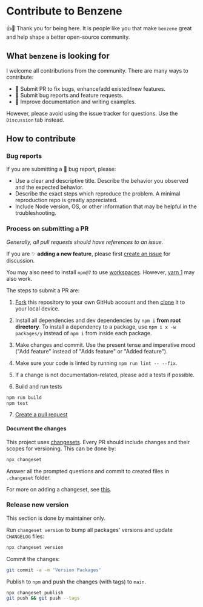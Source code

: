 # Contribute to Benzene

:+1::tada: Thank you for being here. It is people like you that make `benzene` great and help shape a better open-source community.

## What `benzene` is looking for

I welcome all contributions from the community. There are many ways to contribute:

- :art: Submit PR to fix bugs, enhance/add existed/new features.
- :children_crossing: Submit bug reports and feature requests.
- :pencil: Improve documentation and writing examples.

However, please avoid using the issue tracker for questions. Use the `Discussion` tab instead.

## How to contribute

### Bug reports

If you are submitting a :bug: bug report, please:

- Use a clear and descriptive title. Describe the behavior you observed and the expected behavior.
- Describe the exact steps which reproduce the problem. A minimal reproduction repo is greatly appreciated.
- Include Node version, OS, or other information that may be helpful in the troubleshooting.

### Process on submitting a PR

_Generally, all pull requests should have references to an issue._

If you are :sparkles: **adding a new feature**, please first [create an issue](../../issues/new) for discussion.

You may also need to install `npm@7` to use [workspaces](https://docs.npmjs.com/cli/v7/using-npm/workspaces). However, [yarn 1](https://classic.yarnpkg.com/) may also work.

The steps to submit a PR are:

1. [Fork](https://help.github.com/articles/fork-a-repo/) this repository to your own GitHub account and then [clone](https://help.github.com/articles/cloning-a-repository/) it to your local device.

2. Install all dependencies and dev dependencies by `npm i` **from root directory**. To install a dependency to a package, use `npm i x -w packages/y` instead of `npm i` from inside each package.

3. Make changes and commit. Use the present tense and imperative mood ("Add feature" instead of "Adds feature" or "Added feature").

4. Make sure your code is linted by running `npm run lint -- --fix`.

5. If a change is not documentation-related, please add a tests if possible.

6. Build and run tests

```bash
npm run build
npm test
```

7. [Create a pull request](https://help.github.com/en/articles/creating-a-pull-request-from-a-fork)

#### Document the changes

This project uses [changesets](https://github.com/atlassian/changesets). Every PR should include changes and their scopes for versioning. This can be done by:

```bash
npx changeset
```

Answer all the prompted questions and commit to created files in `.changeset` folder.

For more on adding a changeset, see [this](https://github.com/atlassian/changesets/blob/master/docs/adding-a-changeset.md#i-am-in-a-multi-package-repository-a-mono-repo).

### Release new version

This section is done by maintainer only.

Run `changeset version` to bump all packages' versions and update `CHANGELOG` files:

```bash
npx changeset version
```

Commit the changes:

```bash
git commit -a -m 'Version Packages'
```

Publish to `npm` and push the changes (with tags) to `main`.

```bash
npx changeset publish
git push && git push --tags
```
